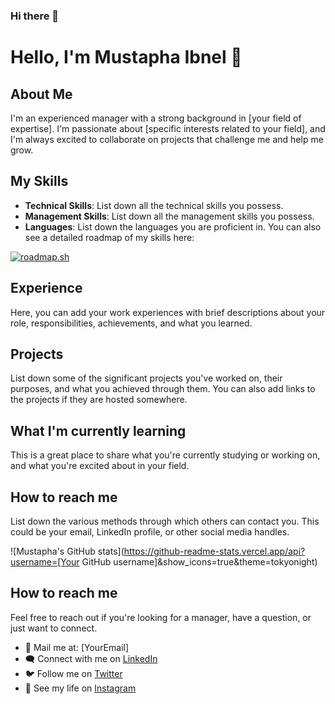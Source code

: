 ### Hi there 👋
# Hello, I'm Mustapha Ibnel 👋

## About Me
I'm an experienced manager with a strong background in [your field of expertise]. I'm passionate about [specific interests related to your field], and I'm always excited to collaborate on projects that challenge me and help me grow.

## My Skills
- **Technical Skills**: List down all the technical skills you possess. 
- **Management Skills**: List down all the management skills you possess.
- **Languages**: List down the languages you are proficient in.
You can also see a detailed roadmap of my skills here:

[![roadmap.sh](https://api.roadmap.sh/v1-badge/tall/64b5f7f40a49b0be0ed77f8b?variant=dark)](https://roadmap.sh)
## Experience
Here, you can add your work experiences with brief descriptions about your role, responsibilities, achievements, and what you learned.

## Projects
List down some of the significant projects you've worked on, their purposes, and what you achieved through them. You can also add links to the projects if they are hosted somewhere.

## What I'm currently learning 
This is a great place to share what you're currently studying or working on, and what you're excited about in your field.

## How to reach me 
List down the various methods through which others can contact you. This could be your email, LinkedIn profile, or other social media handles.

![Mustapha's GitHub stats](https://github-readme-stats.vercel.app/api?username=[Your GitHub username]&show_icons=true&theme=tokyonight)

## How to reach me 
Feel free to reach out if you're looking for a manager, have a question, or just want to connect.

- 📧 Mail me at: [YourEmail]
- 🗨️ Connect with me on [LinkedIn](https://linkedin.com/in/[YourLinkedIn])
- 🐦 Follow me on [Twitter](https://twitter.com/[YourTwitter])
- 📸 See my life on [Instagram](https://instagram.com/[YourInstagram])

